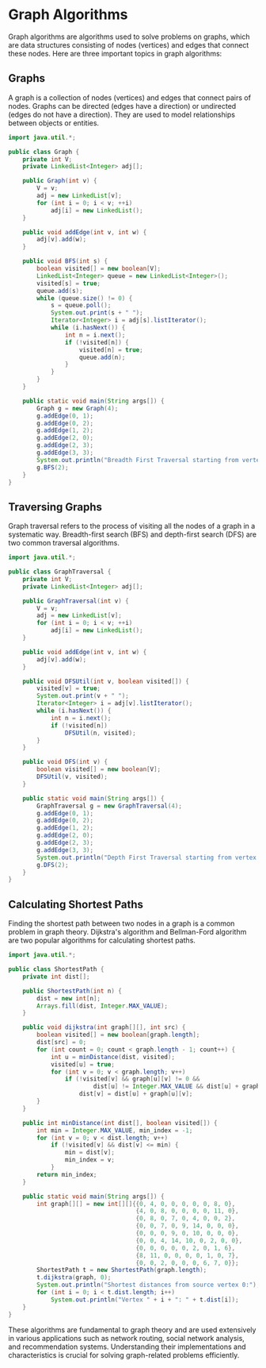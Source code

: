 
# Graph Algorithms

Graph algorithms are algorithms used to solve problems on graphs, which are data structures consisting of nodes (vertices) and edges that connect these nodes. Here are three important topics in graph algorithms:

## Graphs

A graph is a collection of nodes (vertices) and edges that connect pairs of nodes. Graphs can be directed (edges have a direction) or undirected (edges do not have a direction). They are used to model relationships between objects or entities.

```java
import java.util.*;

public class Graph {
    private int V;
    private LinkedList<Integer> adj[];

    public Graph(int v) {
        V = v;
        adj = new LinkedList[v];
        for (int i = 0; i < v; ++i)
            adj[i] = new LinkedList();
    }

    public void addEdge(int v, int w) {
        adj[v].add(w);
    }

    public void BFS(int s) {
        boolean visited[] = new boolean[V];
        LinkedList<Integer> queue = new LinkedList<Integer>();
        visited[s] = true;
        queue.add(s);
        while (queue.size() != 0) {
            s = queue.poll();
            System.out.print(s + " ");
            Iterator<Integer> i = adj[s].listIterator();
            while (i.hasNext()) {
                int n = i.next();
                if (!visited[n]) {
                    visited[n] = true;
                    queue.add(n);
                }
            }
        }
    }

    public static void main(String args[]) {
        Graph g = new Graph(4);
        g.addEdge(0, 1);
        g.addEdge(0, 2);
        g.addEdge(1, 2);
        g.addEdge(2, 0);
        g.addEdge(2, 3);
        g.addEdge(3, 3);
        System.out.println("Breadth First Traversal starting from vertex 2:");
        g.BFS(2);
    }
}
```

## Traversing Graphs

Graph traversal refers to the process of visiting all the nodes of a graph in a systematic way. Breadth-first search (BFS) and depth-first search (DFS) are two common traversal algorithms.

```java
import java.util.*;

public class GraphTraversal {
    private int V;
    private LinkedList<Integer> adj[];

    public GraphTraversal(int v) {
        V = v;
        adj = new LinkedList[v];
        for (int i = 0; i < v; ++i)
            adj[i] = new LinkedList();
    }

    public void addEdge(int v, int w) {
        adj[v].add(w);
    }

    public void DFSUtil(int v, boolean visited[]) {
        visited[v] = true;
        System.out.print(v + " ");
        Iterator<Integer> i = adj[v].listIterator();
        while (i.hasNext()) {
            int n = i.next();
            if (!visited[n])
                DFSUtil(n, visited);
        }
    }

    public void DFS(int v) {
        boolean visited[] = new boolean[V];
        DFSUtil(v, visited);
    }

    public static void main(String args[]) {
        GraphTraversal g = new GraphTraversal(4);
        g.addEdge(0, 1);
        g.addEdge(0, 2);
        g.addEdge(1, 2);
        g.addEdge(2, 0);
        g.addEdge(2, 3);
        g.addEdge(3, 3);
        System.out.println("Depth First Traversal starting from vertex 2:");
        g.DFS(2);
    }
}
```

## Calculating Shortest Paths

Finding the shortest path between two nodes in a graph is a common problem in graph theory. Dijkstra's algorithm and Bellman-Ford algorithm are two popular algorithms for calculating shortest paths.

```java
import java.util.*;

public class ShortestPath {
    private int dist[];

    public ShortestPath(int n) {
        dist = new int[n];
        Arrays.fill(dist, Integer.MAX_VALUE);
    }

    public void dijkstra(int graph[][], int src) {
        boolean visited[] = new boolean[graph.length];
        dist[src] = 0;
        for (int count = 0; count < graph.length - 1; count++) {
            int u = minDistance(dist, visited);
            visited[u] = true;
            for (int v = 0; v < graph.length; v++)
                if (!visited[v] && graph[u][v] != 0 &&
                        dist[u] != Integer.MAX_VALUE && dist[u] + graph[u][v] < dist[v])
                    dist[v] = dist[u] + graph[u][v];
        }
    }

    public int minDistance(int dist[], boolean visited[]) {
        int min = Integer.MAX_VALUE, min_index = -1;
        for (int v = 0; v < dist.length; v++)
            if (!visited[v] && dist[v] <= min) {
                min = dist[v];
                min_index = v;
            }
        return min_index;
    }

    public static void main(String args[]) {
        int graph[][] = new int[][]{{0, 4, 0, 0, 0, 0, 0, 8, 0},
                                    {4, 0, 8, 0, 0, 0, 0, 11, 0},
                                    {0, 8, 0, 7, 0, 4, 0, 0, 2},
                                    {0, 0, 7, 0, 9, 14, 0, 0, 0},
                                    {0, 0, 0, 9, 0, 10, 0, 0, 0},
                                    {0, 0, 4, 14, 10, 0, 2, 0, 0},
                                    {0, 0, 0, 0, 0, 2, 0, 1, 6},
                                    {8, 11, 0, 0, 0, 0, 1, 0, 7},
                                    {0, 0, 2, 0, 0, 0, 6, 7, 0}};
        ShortestPath t = new ShortestPath(graph.length);
        t.dijkstra(graph, 0);
        System.out.println("Shortest distances from source vertex 0:");
        for (int i = 0; i < t.dist.length; i++)
            System.out.println("Vertex " + i + ": " + t.dist[i]);
    }
}
```

These algorithms are fundamental to graph theory and are used extensively in various applications such as network routing, social network analysis, and recommendation systems. Understanding their implementations and characteristics is crucial for solving graph-related problems efficiently.
